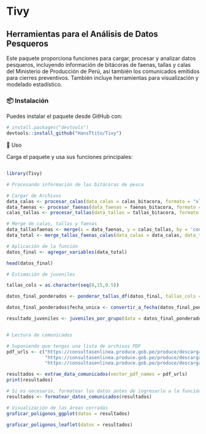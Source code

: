 # Tivy  
## Herramientas para el Análisis de Datos Pesqueros  

Este paquete proporciona funciones para cargar, procesar y analizar datos pesqueros, incluyendo información de bitácoras de faenas, tallas y calas del Ministerio de Producción de Perú, así también los comunicados emitidos para cierres preventivos. También incluye herramientas para visualización y modelado estadístico.  

### 📦 Instalación  
Puedes instalar el paquete desde GitHub con:  

```r
# install.packages("devtools")
devtools::install_github("HansTtito/Tivy")
```

🚀 Uso

Carga el paquete y usa sus funciones principales:

```r

library(Tivy)

# Procesando información de las bitácoras de pesca

# Cargar de Archivos
data_calas <- procesar_calas(data_calas = calas_bitacora, formato = "xlsx", corregir_coordenadas = TRUE)
data_faenas <- procesar_faenas(data_faenas = faenas_bitacora, formato = "xlsx")
calas_tallas <- procesar_tallas(data_tallas = tallas_bitacora, formato = "xlsx")

# Merge de calas, tallas y faenas
data_tallasfaenas <- merge(x = data_faenas, y = calas_tallas, by = 'codigo_faena')
data_total <- merge_tallas_faenas_calas(data_calas = data_calas, data_tallas_faenas = data_tallasfaenas)

# Aplicación de la función
datos_final <- agregar_variables(data_total)

head(datos_final)

# Estimación de juveniles

tallas_cols = as.character(seq(8,15,0.5))

datos_final_ponderados <- ponderar_tallas_df(datos_final, tallas_cols = tallas_cols, captura_col = 'catch_ANCHOVETA', a = 0.0012, b = 3.1242)

datos_final_ponderados$fecha_unica <- convertir_a_fecha(datos_final_ponderados$fecha_inicio_cala, tipo = "date")

resultado_juveniles <- juveniles_por_grupo(data = datos_final_ponderados, group_cols = c("fecha_unica"), cols_tallas = paste0("pond_", tallas_cols))


# Lectura de comunicados

# Suponiendo que tengas una lista de archivos PDF
pdf_urls <- c("https://consultasenlinea.produce.gob.pe/produce/descarga/comunicados/dgsfs/1542_comunicado1.pdf",
              "https://consultasenlinea.produce.gob.pe/produce/descarga/comunicados/dgsfs/1478_comunicado1.pdf",
              "https://consultasenlinea.produce.gob.pe/produce/descarga/comunicados/dgsfs/1468_comunicado1.pdf")

resultados <- extrae_data_comunicados(vector_pdf_names = pdf_urls)
print(resultados)

# Si es necesario, formatear los datos antes de ingresarlo a la función de gráficos
resultados <- formatear_datos_comunicados(resultados)

# Visualización de las áreas cerradas
graficar_poligonos_ggplot(datos = resultados)

graficar_poligonos_leaflet(datos = resultados)

```
